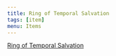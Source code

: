 ```yaml
---
title: Ring of Temporal Salvation
tags: [item]
menu: Items
---
```


[Ring of Temporal Salvation](http://dnd5e.wikidot.com/wondrous-items:ring-of-temporal-salvation)